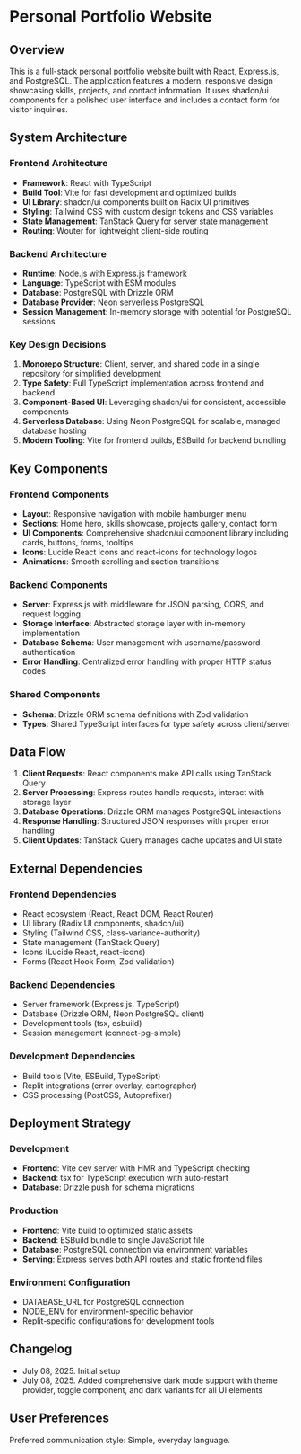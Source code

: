 # Personal Portfolio Website

## Overview

This is a full-stack personal portfolio website built with React, Express.js, and PostgreSQL. The application features a modern, responsive design showcasing skills, projects, and contact information. It uses shadcn/ui components for a polished user interface and includes a contact form for visitor inquiries.

## System Architecture

### Frontend Architecture
- **Framework**: React with TypeScript
- **Build Tool**: Vite for fast development and optimized builds
- **UI Library**: shadcn/ui components built on Radix UI primitives
- **Styling**: Tailwind CSS with custom design tokens and CSS variables
- **State Management**: TanStack Query for server state management
- **Routing**: Wouter for lightweight client-side routing

### Backend Architecture
- **Runtime**: Node.js with Express.js framework
- **Language**: TypeScript with ESM modules
- **Database**: PostgreSQL with Drizzle ORM
- **Database Provider**: Neon serverless PostgreSQL
- **Session Management**: In-memory storage with potential for PostgreSQL sessions

### Key Design Decisions
1. **Monorepo Structure**: Client, server, and shared code in a single repository for simplified development
2. **Type Safety**: Full TypeScript implementation across frontend and backend
3. **Component-Based UI**: Leveraging shadcn/ui for consistent, accessible components
4. **Serverless Database**: Using Neon PostgreSQL for scalable, managed database hosting
5. **Modern Tooling**: Vite for frontend builds, ESBuild for backend bundling

## Key Components

### Frontend Components
- **Layout**: Responsive navigation with mobile hamburger menu
- **Sections**: Home hero, skills showcase, projects gallery, contact form
- **UI Components**: Comprehensive shadcn/ui component library including cards, buttons, forms, tooltips
- **Icons**: Lucide React icons and react-icons for technology logos
- **Animations**: Smooth scrolling and section transitions

### Backend Components
- **Server**: Express.js with middleware for JSON parsing, CORS, and request logging
- **Storage Interface**: Abstracted storage layer with in-memory implementation
- **Database Schema**: User management with username/password authentication
- **Error Handling**: Centralized error handling with proper HTTP status codes

### Shared Components
- **Schema**: Drizzle ORM schema definitions with Zod validation
- **Types**: Shared TypeScript interfaces for type safety across client/server

## Data Flow

1. **Client Requests**: React components make API calls using TanStack Query
2. **Server Processing**: Express routes handle requests, interact with storage layer
3. **Database Operations**: Drizzle ORM manages PostgreSQL interactions
4. **Response Handling**: Structured JSON responses with proper error handling
5. **Client Updates**: TanStack Query manages cache updates and UI state

## External Dependencies

### Frontend Dependencies
- React ecosystem (React, React DOM, React Router)
- UI library (Radix UI components, shadcn/ui)
- Styling (Tailwind CSS, class-variance-authority)
- State management (TanStack Query)
- Icons (Lucide React, react-icons)
- Forms (React Hook Form, Zod validation)

### Backend Dependencies
- Server framework (Express.js, TypeScript)
- Database (Drizzle ORM, Neon PostgreSQL client)
- Development tools (tsx, esbuild)
- Session management (connect-pg-simple)

### Development Dependencies
- Build tools (Vite, ESBuild, TypeScript)
- Replit integrations (error overlay, cartographer)
- CSS processing (PostCSS, Autoprefixer)

## Deployment Strategy

### Development
- **Frontend**: Vite dev server with HMR and TypeScript checking
- **Backend**: tsx for TypeScript execution with auto-restart
- **Database**: Drizzle push for schema migrations

### Production
- **Frontend**: Vite build to optimized static assets
- **Backend**: ESBuild bundle to single JavaScript file
- **Database**: PostgreSQL connection via environment variables
- **Serving**: Express serves both API routes and static frontend files

### Environment Configuration
- DATABASE_URL for PostgreSQL connection
- NODE_ENV for environment-specific behavior
- Replit-specific configurations for development tools

## Changelog

- July 08, 2025. Initial setup
- July 08, 2025. Added comprehensive dark mode support with theme provider, toggle component, and dark variants for all UI elements

## User Preferences

Preferred communication style: Simple, everyday language.